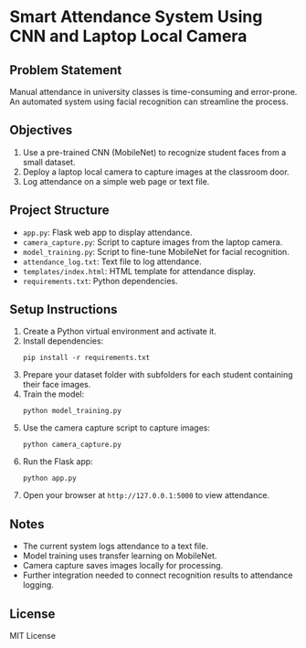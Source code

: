 # Smart Attendance System Using CNN and Laptop Local Camera

## Problem Statement
Manual attendance in university classes is time-consuming and error-prone. An automated system using facial recognition can streamline the process.

## Objectives
1. Use a pre-trained CNN (MobileNet) to recognize student faces from a small dataset.
2. Deploy a laptop local camera to capture images at the classroom door.
3. Log attendance on a simple web page or text file.

## Project Structure
- `app.py`: Flask web app to display attendance.
- `camera_capture.py`: Script to capture images from the laptop camera.
- `model_training.py`: Script to fine-tune MobileNet for facial recognition.
- `attendance_log.txt`: Text file to log attendance.
- `templates/index.html`: HTML template for attendance display.
- `requirements.txt`: Python dependencies.

## Setup Instructions
1. Create a Python virtual environment and activate it.
2. Install dependencies:
   ```
   pip install -r requirements.txt
   ```
3. Prepare your dataset folder with subfolders for each student containing their face images.
4. Train the model:
   ```
   python model_training.py
   ```
5. Use the camera capture script to capture images:
   ```
   python camera_capture.py
   ```
6. Run the Flask app:
   ```
   python app.py
   ```
7. Open your browser at `http://127.0.0.1:5000` to view attendance.

## Notes
- The current system logs attendance to a text file.
- Model training uses transfer learning on MobileNet.
- Camera capture saves images locally for processing.
- Further integration needed to connect recognition results to attendance logging.

## License
MIT License
